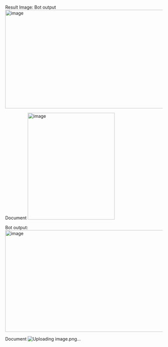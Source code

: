 Result Image:
Bot output
<img width="811" height="316" alt="image" src="https://github.com/user-attachments/assets/0dd9caaa-03f9-47e3-941c-dcfe75c09f49" />

Document
<img width="278" height="342" alt="image" src="https://github.com/user-attachments/assets/6ffbc760-194e-4a5b-b09d-291cea725e90" />


Bot output:
<img width="821" height="326" alt="image" src="https://github.com/user-attachments/assets/32fc418c-7aa3-43cf-806b-8ee203e25b5b" />

Document
![Uploading image.png…]()
